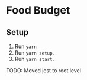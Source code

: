 # Food Budget

## Setup

1. Run `yarn`
2. Run `yarn setup`.
3. Run `yarn start`.

TODO: Moved jest to root level
